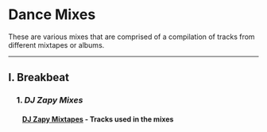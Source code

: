 # Dance Mixes

These are various mixes that are comprised of a compilation of tracks
from different mixtapes or albums.

___

## I. Breakbeat
### &emsp;1. *DJ Zapy Mixes*
#### &emsp;&emsp;[DJ Zapy Mixtapes](https://github.com/Jetchan204/Jetchan204.github.io/blob/master/B04_Dance_Mixes/dj_zapy_mixtapes.txt) - Tracks used in the mixes 
